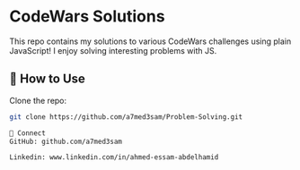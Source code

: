 # CodeWars Solutions

This repo contains my solutions to various CodeWars challenges using plain JavaScript! I enjoy solving interesting problems with JS.

## 🚀 How to Use
Clone the repo:
```bash
git clone https://github.com/a7med3sam/Problem-Solving.git

💬 Connect
GitHub: github.com/a7med3sam

Linkedin: www.linkedin.com/in/ahmed-essam-abdelhamid
